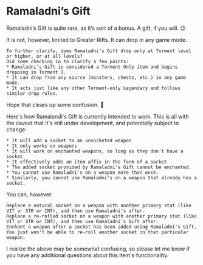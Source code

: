 # Ramaladni’s Gift

Ramaladni’s Gift is quite rare, as it’s sort of a bonus. A gift, if you will. 😉

It is not, however, limited to Greater Rifts. It can drop in any game mode.

    To further clarify, does Ramaladni’s Gift drop only at Torment level or higher, or at all levels?
    Did some checking in to clarify a few points:
    * Ramaladni’s Gift is considered a Torment Only item and begins dropping in Torment I.
    * It can drop from any source (monsters, chests, etc.) in any game mode.
    * It acts just like any other Torment-only Legendary and follows similar drop rules.

Hope that clears up some confusion. 🙂


Here's how Ramalandi's Gift is currently intended to work. This is all with the caveat that it's still under development, and potentially subject to change:

    * It will add a socket to an unsocketed weapon
    * It only works on weapons
    * It will work on enchanted weapons, so long as they don't have a socket
    * It effectively adds an item affix in the form of a socket
    * The added socket provided by Ramaladni's Gift cannot be enchanted.
    * You cannot use Ramaladni's on a weapon more than once.
    * Similarly, you cannot use Ramaladni's on a weapon that already has a socket.

You can, however:

    Replace a natural socket on a weapon with another primary stat (like VIT or STR or INT), and then use Ramaladni's after.
    Replace a re-rolled socket on a weapon with another primary stat (like VIT or STR or INT), and then use Ramaladni's Gift after.
    Enchant a weapon after a socket has been added using Ramaladni's Gift. You just won't be able to re-roll another socket on that particular weapon.

I realize the above may be somewhat confusing, so please let me know if you have any additional questions about this item's functionality.
